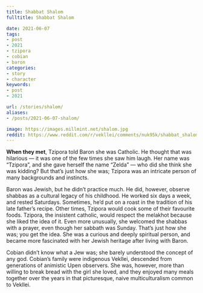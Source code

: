 ```yaml
---
title: Shabbat Shalom
fulltitle: Shabbat Shalom

date: 2021-06-07
tags:
- post
- 2021
- tzipora
- cobian
- baron
categories:
- story
- character
keywords:
- post
- 2021

url: /stories/shalom/
aliases:
- /posts/2021-06-07-shalom/

image: https://images.millmint.net/shalom.jpg
reddit: https://www.reddit.com/r/vekllei/comments/nuk95k/shabbat_shalom/
---
```


**When they met**, Tzipora told Baron she was Catholic. He thought that was hilarious — it was one of the few times she saw him laugh. Her name was “Tzipora”, and she gave herself the name “Zelda” — who did she think she was kidding? But that’s just how she was; Tzipora was an intricate person of many backgrounds and instincts.

Baron was Jewish, but he didn’t practice much. He did, however, observe shabbas as a cultural legacy of his childhood. He worked six days a week, and rested Saturdays. Sometimes, he’d put on a roast in the tradition of his late father’s recipe. Other times, Tzipora would cook some of their favourite foods. Tzipora, the insistent catholic, would respect the melakhot because she liked the idea of it. Even more unusually, she welcomed the shabbas with a prayer, even though her sabbath was Sunday. That’s just how she was; you get the idea. She was a curious and deeply spiritual person, and became more fascinated with her Jewish heritage after living with Baron.

Cobian didn’t know what a Jew was; she barely understood the concept of any god. Cobian’s family were indigenous Vekllei, descended from generations of animistic Upen observers. She was, however, more than willing to break bread with the girl she loved, and they enjoyed many meals together over the years in that picturesque, naive multiculturalism common to Vekllei.
